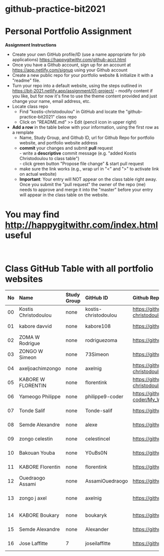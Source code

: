 # github-practice-bit2021
# Personal Portfolio Assignment

**Assignment Instructions**

- Create your own GitHub profile/ID (use a name appropriate for job applications) <https://happygitwithr.com/github-acct.html>
- Once you have a Github account, sign up for an account at <https://app.netlify.com/signup> using your Github account
- Create a new public repo for your portfolio website & initialize it with a "readme" file.
- Turn your repo into a default website, using the steps outlined in <https://bit-2021.netlify.app/assignment/01-project/>
       - modify content if you like, but for now it's fine to use the theme content provided and just change your name, email address, etc.
- Locate class repo
    - Find "kostis-christodoulou" in GitHub and locate the "github-practice-bit2021" class repo
    - Click on "README.md" >> Edit (pencil icon in upper right)
- **Add a row** in the table below with your information, using the first row as a remplate
    - Name, Study Group, and Github ID, url for Github Repo for portfolio website, and portfolio website address 
    - **commit** your changes and submit **pull** request   
            - write a **descriptive** commit message (e.g. "added Kostis Christodoulou to class table")  
            - click green button "Propose file change" & start pull request  
    - make sure the link works (e.g., wrap url in "<" and ">" to activate link on actual website)  
    - **Important**: Your entry will NOT appear on the class table right away.  Once you submit the "pull request" the owner of the repo (me) needs to approve and merge it into the "master" before your entry will appear in the class table on the website. 

# You may find <http://happygitwithr.com/index.html> useful

<br>

# Class GitHub Table with all portfolio websites 


|No | Name                  | Study Group   | GitHub ID            |Github Repo for portfolio website                      |Netlify website address              |Date Added     |  
|:---|:----------------------|:--------------|:---------------------|:------------------------------------------------------|:------------------------------------|:-----------------------| 
|00|Kostis Christodoulou   | none     | kostis-christodoulou |<https://github.com/kostis-christodoulou/my_website>   |<https://kostis-portfolio.netlify.app/>        |2020-08-25 
|01|kabore davvid   | none     | kabore108 |<https://github.com/kabore108/websitehomework>   | https://wendyam.netlify.app/        |2021-03-16 
|02|ZOMA W Rodrigue   | none     | rodriguezoma |<https://github.com/rodriguezoma/my_website_99>   |<https://rodriguezoma-website.netlify.app/>        |2021-03-16 
|03|ZONGO W Simeon  | none     | 73Simeon |<https://github.com/73Simeon/perso_portfolio>   |<https://wsimeonsite.netlify.app/>        |2021-03-14
|04|axeljoachimzongo   | none     | axelnig |<https://github.com/kostis-christodoulou/my_website>   |<https://kostis-portfolio.netlify.app/>        |2020-08-25 
|05|KABORE W FLORENTIN   | none     | florentink|<https://github.com/kostis-christodoulou/my_website>   |<https://kostis-portfolio.netlify.app/>        |2020-08-25 
|06|Yameogo Philippe   | none     | philippe9-coder |<https://github.com/Philippe9-coder/My_Website_99>   |<https://philippewebsite99.netlify.app/>        |2021-03-15 
|07|Tonde Salif   | none     | Tonde-salif |<https://github.com/Tonde-salif/mywebtask1.1>   |<https://tondefamily.netlify.app//>        |2020-08-14 
|08|Semde Alexandre  | none     | alexe|<https://github.com/Semdealexandre2/site>   |<https://https://semdealexweb.netlify.app//>        |2020-08-25 
|09|zongo celestin  | none     | celestincel |<https://github.com/celestincel/my_website>   |<https://celmywebsite.netlify.app/>        |2020-03-16 
|10|Bakouan Youba | none     | Y0uBs0N |<https://github.com/Y0uBs0N/Youbsonwebsite>   |<https://nwebsite.netlify.app/>        |2021-03-15 
|11|KABORE Florentin  | none     | florentink |https://github.com/florentink/website7.git  |https://florentinweb7.netlify.app/      |2021-03-15 
|12|  Ouedraogo Assami |none|AssamiOuedraogo|https://github.com/AssamiOuedraogo/website.git|https://ouedraogoassami1.netlify.app|2021-03-16
|13| zongo j axel | none | axelnig |https://github.com/axelnig/site.git | https://laxelebon.netlify.app | 16-03-2021
|14|KABORE Boukary | none     | boukaryk|<https://github.com/boukaryk/mywebsite1>   |<https://quincaillerie.netlify.app/>        |2021-03-16 
|15|Semde Alexandre  | none     | Alexander |<https://github.com/Semdealexandre2/site>   |<https://https://semdealexweb.netlify.app//>        |2021-04-20
|16|Jose Laffitte  | 7     | joseilaffitte |https://github.com/joseilaffitte   |https://joseswonderfulwebsite.netlify.app/        |2021-09-01
